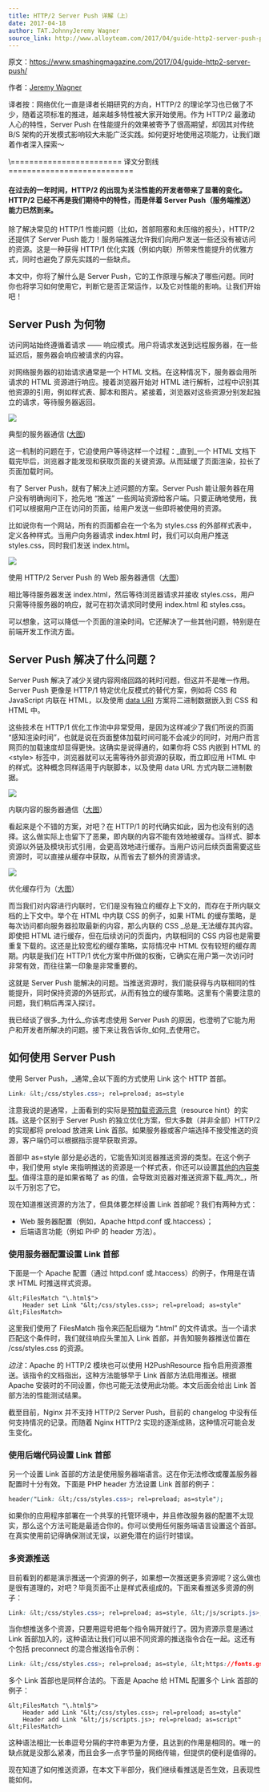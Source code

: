 ```yaml
---
title: HTTP/2 Server Push 详解（上）
date: 2017-04-18
author: TAT.JohnnyJeremy Wagner
source_link: http://www.alloyteam.com/2017/04/guide-http2-server-push-part1/
---
```


<!-- {% raw %} - for jekyll -->

原文：<https://www.smashingmagazine.com/2017/04/guide-http2-server-push/>

作者：[Jeremy Wagner](https://www.smashingmagazine.com/author/jeremywagner/ "Posts by Jeremy Wagner")

译者按：网络优化一直是译者长期研究的方向，HTTP/2 的理论学习也已做了不少，随着这项标准的推进，越来越多特性被大家开始使用。作为 HTTP/2 最激动人心的特性，Server Push 在性能提升的效果被寄予了很高期望，却因其对传统 B/S 架构的开发模式影响较大未能广泛实践。如何更好地使用这项能力，让我们跟着作者深入探索～

\\======================== 译文分割线 ===========================

#### 在过去的一年时间，HTTP/2 的出现为关注性能的开发者带来了显著的变化。HTTP/2 已经不再是我们期待中的特性，而是伴着 Server Push（服务端推送）能力已然到来。

除了解决常见的 HTTP/1 性能问题（比如，首部阻塞和未压缩的报头），HTTP/2 还提供了 Server Push 能力！服务端推送允许我们向用户发送一些还没有被访问的资源。这是一种获得 HTTP/1 优化实践（例如内联）所带来性能提升的优雅方式，同时也避免了原先实践的一些缺点。

本文中，你将了解什么是 Server Push，它的工作原理与解决了哪些问题。同时你也将学习如何使用它，判断它是否正常运作，以及它对性能的影响。让我们开始吧！

## Server Push 为何物

访问网站始终遵循着请求 —— 响应模式。用户将请求发送到远程服务器，在一些延迟后，服务器会响应被请求的内容。

对网络服务器的初始请求通常是一个 HTML 文档。在这种情况下，服务器会用所请求的 HTML 资源进行响应。接着浏览器开始对 HTML 进行解析，过程中识别其他资源的引用，例如样式表、脚本和图片。紧接着，浏览器对这些资源分别发起独立的请求，等待服务器返回。

![](http://www.alloyteam.com/wp-content/uploads/2017/04/normal-server-response.png)

典型的服务器通信 ([大图](http://provide.smashingmagazine.com/normal-server-response.svg))

这一机制的问题在于，它迫使用户等待这样一个过程：_直到_一个 HTML 文档下载完毕后，浏览器才能发现和获取页面的关键资源。从而延缓了页面渲染，拉长了页面加载时间。

有了 Server Push，就有了解决上述问题的方案。Server Push 能让服务器在用户没有明确询问下，抢先地 “推送” 一些网站资源给客户端。只要正确地使用，我们可以根据用户正在访问的页面，给用户发送一些即将被使用的资源。

比如说你有一个网站，所有的页面都会在一个名为 styles.css 的外部样式表中，定义各种样式。当用户向务器请求 index.html 时，我们可以向用户推送 styles.css，同时我们发送 index.html。

![](http://www.alloyteam.com/wp-content/uploads/2017/04/server-push-response.png)

使用 HTTP/2 Server Push 的 Web 服务器通信（[大图](http://provide.smashingmagazine.com/server-push-response.svg?_ga=1.90756190.591051418.1492446688)）

相比等待服务器发送 index.html，然后等待浏览器请求并接收 styles.css，用户只需等待服务器的响应，就可在初次请求同时使用 index.html 和 styles.css。

可以想象，这可以降低一个页面的渲染时间。它还解决了一些其他问题，特别是在前端开发工作流方面。

## Server Push 解决了什么问题？

Server Push 解决了减少关键内容网络回路的耗时问题，但这并不是唯一作用。Server Push 更像是 HTTP/1 特定优化反模式的替代方案，例如将 CSS 和 JavaScript 内联在 HTML，以及使用 [data URI](https://en.wikipedia.org/wiki/Data_URI_scheme) 方案将二进制数据嵌入到 CSS 和 HTML 中。

这些技术在 HTTP/1 优化工作流中非常受用，是因为这样减少了我们所说的页面 “感知渲染时间”，也就是说在页面整体加载时间可能不会减少的同时，对用户而言网页的加载速度却显得更快。这确实是说得通的，如果你将 CSS 内嵌到 HTML 的&lt;style> 标签中，浏览器就可以无需等待外部资源的获取，而立即应用 HTML 中的样式。这种概念同样适用于内联脚本，以及使用 data URL 方式内联二进制数据。

![](http://www.alloyteam.com/wp-content/uploads/2017/04/inlined-content-unopt.png)

内联内容的服务器通信（[大图](http://provide.smashingmagazine.com/inlined-content-unopt.svg?_ga=1.44440544.591051418.1492446688)）

看起来是个不错的方案，对吧？在 HTTP/1 的时代确实如此，因为也没有别的选择。这么做实际上也留下了恶果，即内联的内容不能有效地被缓存。当样式、脚本资源以外链及模块形式引用，会更高效地进行缓存。当用户访问后续页面需要这些资源时，可以直接从缓存中获取，从而省去了额外的资源请求。

![](http://www.alloyteam.com/wp-content/uploads/2017/04/caching-unopt.png)

优化缓存行为（[大图](http://provide.smashingmagazine.com/caching-unopt.svg?_ga=1.115932098.591051418.1492446688)）

而当我们对内容进行内联时，它们是没有独立的缓存上下文的，而存在于所内联文档的上下文中。举个在 HTML 中内联 CSS 的例子，如果 HTML 的缓存策略，是每次访问都向服务器拉取最新的内容，那么内联的 CSS _总是_无法缓存其内容。即使把 HTML 进行缓存，但在后续访问的页面内，内联相同的 CSS 内容也是需要重复下载的。这还是比较宽松的缓存策略，实际情况中 HTML 仅有较短的缓存周期。内联是我们在 HTTP/1 优化方案中所做的权衡，它确实在用户第一次访问时非常有效，而往往第一印象是非常重要的。

这就是 Server Push 能解决的问题。当推送资源时，我们能获得与内联相同的性能提升，同时保持资源的外链形式，从而有独立的缓存策略。这里有个需要注意的问题，我们稍后再深入探讨。

我已经谈了很多_为什么_你该考虑使用 Server Push 的原因，也澄明了它能为用户和开发者所解决的问题。接下来让我告诉你_如何_去使用它。

## 如何使用 Server Push

使用 Server Push，_通常_会以下面的方式使用 Link 这个 HTTP 首部。

```css
Link: &lt;/css/styles.css>; rel=preload; as=style
```

注意我说的是通常，上面看到的实际是[预加载资源示意](https://w3c.github.io/preload)（resource hint）的实践。这是个区别于 Server Push 的独立优化方案，但大多数（并非全部）HTTP/2 的实现都将 preload 放进来 Link 首部。如果服务器或客户端选择不接受推送的资源，客户端仍可以根据指示提早获取资源。

首部中 as=style 部分是必选的，它能告知浏览器推送资源的类型。在这个例子中，我们使用 style 来指明推送的资源是一个样式表，你还可以设置[其他的内容类型](https://w3c.github.io/preload/#link-element-interface-extensions)。值得注意的是如果省略了 as 的值，会导致浏览器对推送资源下载_两次_，所以千万别忘了它。

现在知道推送资源的方法了，但具体要怎样设置 Link 首部呢？我们有两种方式：

-   Web 服务器配置（例如，Apache httpd.conf 或.htaccess）；
-   后端语言功能（例如 PHP 的 header 方法）。

### 使用服务器配置设置 Link 首部

下面是一个 Apache 配置（通过 httpd.conf 或.htaccess）的例子，作用是在请求 HTML 时推送样式资源。

    &lt;FilesMatch "\.html$">
        Header set Link "&lt;/css/styles.css>; rel=preload; as=style"
    &lt;FilesMatch>

这里我们使用了 FilesMatch 指令来匹配后缀为 “.html” 的文件请求。当一个请求匹配这个条件时，我们就往响应头里加入 Link 首部，并告知服务器推送位置在 /css/styles.css 的资源。

_边注_：Apache 的 HTTP/2 模块也可以使用 H2PushResource 指令启用资源推送。该指令的文档指出，这种方法能够早于 Link 首部方法启用推送。根据 Apache 安装时的不同设置，你也可能无法使用此功能。本文后面会给出 Link 首部方法的性能测试结果。

截至目前，Nginx 并不支持 HTTP/2 Server Push，目前的 changelog 中没有任何支持情况的记录。而随着 Nginx HTTP/2 实现的逐渐成熟，这种情况可能会发生变化。

### 使用后端代码设置 Link 首部

另一个设置 Link 首部的方法是使用服务器端语言。这在你无法修改或覆盖服务器配置时十分有效。下面是 PHP header 方法设置 Link 首部的例子：

```css
header("Link: &lt;/css/styles.css>; rel=preload; as=style");
```

如果你的应用程序部署在一个共享的托管环境中，并且修改服务器的配置不太现实，那么这个方法可能是最适合你的。你可以使用任何服务端语言设置这个首部。在真实使用前记得确保测试无误，以避免潜在的运行时错误。

### 多资源推送

目前看到的都是演示推送一个资源的例子，如果想一次推送更多资源呢？这么做也是很有道理的，对吧？毕竟页面不止是样式表组成的。下面来看推送多资源的例子：

```css
Link: &lt;/css/styles.css>; rel=preload; as=style, &lt;/js/scripts.js>; rel=preload; as=script, &lt;/img/logo.png>; rel=preload; as=image
```

当你想推送多个资源，只要用逗号把每个指令隔开就行了。因为资源示意是通过 Link 首部加入的，这种语法让我们可以把不同资源的推送指令合在一起。这还有个包括 preconnect 的混合推送指令示例：

```css
Link: &lt;/css/styles.css>; rel=preload; as=style, &lt;https://fonts.gstatic.com>; rel=preconnect
```

多个 Link 首部也是同样合法的。下面是 Apache 给 HTML 配置多个 Link 首部的例子：

    &lt;FilesMatch "\.html$">
        Header add Link "&lt;/css/styles.css>; rel=preload; as=style"
        Header add Link "&lt;/js/scripts.js>; rel=preload; as=script"
    &lt;FilesMatch>

这种语法相比一长串逗号分隔的字符串更为方便，且达到的作用是相同的。唯一的缺点就是没那么紧凑，而且会多一点字节量的网络传输，但提供的便利是值得的。

现在知道了如何推送资源，在本文下半部分，我们继续看推送是否生效，且表现性能如何。


<!-- {% endraw %} - for jekyll -->